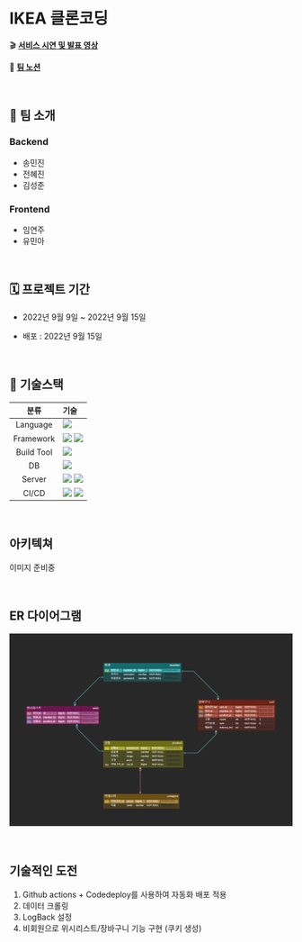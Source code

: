 # IKEA 클론코딩

🎬 **[서비스 시연 및 발표 영상]()**

👩 **[팀 노션]()**


<br />

## 👥 팀 소개
### Backend
- 송민진
- 전혜진
- 김성준

### Frontend
- 임연주
- 유민아

<br />

## 🗓 프로젝트 기간
- 2022년 9월 9일 ~ 2022년 9월 15일

- 배포 : 2022년 9월 15일

<br />

## 📜 기술스택
|분류|기술|
| :-: |:- |
|Language|<img src="https://img.shields.io/badge/JAVA-007396?style=for-the-badge&logo=java&logoColor=white">|
|Framework|<img src="https://img.shields.io/badge/Spring-6DB33F?style=for-the-badge&logo=Spring&logoColor=white"> <img src="https://img.shields.io/badge/Springboot-6DB33F?style=for-the-badge&logo=Springboot&logoColor=white">|
|Build Tool|<img src="https://img.shields.io/badge/gradle-02303A?style=for-the-badge&logo=gradle&logoColor=white">|
|DB|<img src="https://img.shields.io/badge/mysql-4479A1?style=for-the-badge&logo=mysql&logoColor=white">|
|Server|<img src="https://img.shields.io/badge/aws-232F3E?style=for-the-badge&logo=AmazonAWS&logoColor=white"> <img src="https://img.shields.io/badge/Amazon S3-569A31?style=for-the-badge&logo=Amazon S3&logoColor=white">|
|CI/CD|<img src="https://img.shields.io/badge/GitHub Actions-2088FF?style=for-the-badge&logo=GitHub Actions&logoColor=white"> <img src="https://img.shields.io/badge/codedeploy-6DB33F?style=for-the-badge&logo=codedeploy&logoColor=white">|


<br />

## 아키텍쳐
이미지 준비중

<br />

##  ER 다이어그램
![img.png](img.png)



<br />

## 기술적인 도전

1. Github actions + Codedeploy를 사용하여 자동화 배포 적용
2. 데이터 크롤링
3. LogBack 설정
4. 비회원으로 위시리스트/장바구니 기능 구현 (쿠키 생성)
   <br />
